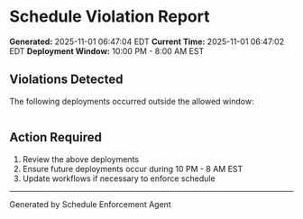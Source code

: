 # Schedule Violation Report

**Generated:** 2025-11-01 06:47:04 EDT
**Current Time:** 2025-11-01 06:47:02 EDT
**Deployment Window:** 10:00 PM - 8:00 AM EST

## Violations Detected

The following deployments occurred outside the allowed window:

```

```

## Action Required

1. Review the above deployments
2. Ensure future deployments occur during 10 PM - 8 AM EST
3. Update workflows if necessary to enforce schedule

---

Generated by Schedule Enforcement Agent
